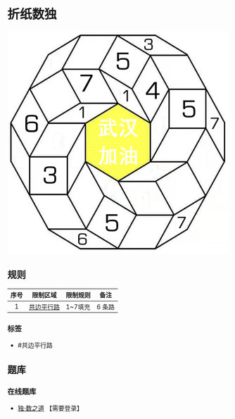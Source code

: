 # 折纸数独
<!-- START doctoc generated TOC please keep comment here to allow auto update -->
<!-- DON'T EDIT THIS SECTION, INSTEAD RE-RUN doctoc TO UPDATE -->

<!-- END doctoc generated TOC please keep comment here to allow auto update -->

![题](../../images/sudoku/折纸数独.png)

## 规则

| 序号  |  限制区域   | 限制规则  |  备注  |
|:---:|:-------:|:------|:----:|
|  1  | [共边平行路] | 1~7填充 | 6 条路 |

### 标签

- #共边平行路

## 题库

### 在线题库

- [独·数之道](http://www.sudokufans.org.cn/main.index.php?type=xh4) 【需要登录】

[共边平行路]: ../../rules/rules.md#共边平行路
